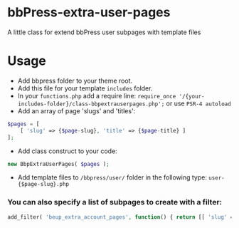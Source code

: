 # bbPress-extra-user-pages
A little class for extend bbPress user subpages with template files

# Usage
 - Add bbpress folder to your theme root.
 - Add this file for your template `includes` folder.
 - In your `functions.php` add a require line: ```require_once '/{your-includes-folder}/class-bbpextrauserpages.php';``` or use `PSR-4 autoload`
 - Add an array of page 'slugs' and 'titles':
```php
$pages = [
    [ 'slug' => {$page-slug}, 'title' => {$page-title} ]
];
```
 - Add class construct to your code:
```php 
new BbpExtraUserPages( $pages );
```
 - Add template files to `/bbpress/user/` folder in the following type: ```user-{$page-slug}.php```

### You can also specify a list of subpages to create with a filter:
```php 
add_filter( 'beup_extra_account_pages', function() { return [[ 'slug' => {$page-slug}, 'title' => {$page-title} ]] } );
```
